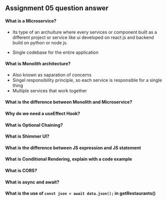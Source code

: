 ## Assignment 05 question answer

#### What is a Microservice?

- Its type of an archuiture where every services or component built as a different project or service like ui developed on react js and backend build on python or node js.

- Single codebase for the entire application

#### What is Monolith architecture?

- Also known as saparation of concerns
- Singel responsibility principle, so each service is responsible for a single thing
- Multiple services that work together

#### What is the difference between Monolith and Microservice?

#### Why do we need a useEffect Hook?

#### What is Optional Chaining?

#### What is Shimmer UI?

#### What is the difference between JS expression and JS statement

#### What is Conditional Rendering, explain with a code example

#### What is CORS?

#### What is async and await?

#### What is the use of `const json = await data.json();` in getRestaurants()

